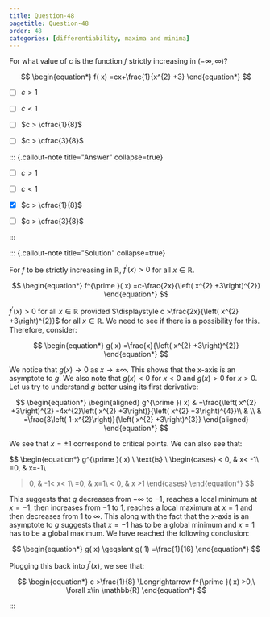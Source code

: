 ```yaml
---
title: Question-48
pagetitle: Question-48
order: 48
categories: [differentiability, maxima and minima]
---
```


For what value of $\displaystyle c$ is the function $\displaystyle f$ strictly increasing in $\displaystyle ( -\infty ,\infty )$?

$$
\begin{equation*}
f( x) =cx+\frac{1}{x^{2} +3}
\end{equation*}
$$

- [ ] $c > 1$

- [ ] $c < 1$

- [ ] $c > \cfrac{1}{8}$

- [ ] $c > \cfrac{3}{8}$


::: {.callout-note title="Answer" collapse=true}

- [ ] $c > 1$

- [ ] $c < 1$

- [x] $c > \cfrac{1}{8}$

- [ ] $c > \cfrac{3}{8}$

:::

::: {.callout-note title="Solution" collapse=true}

For $\displaystyle f$ to be strictly increasing in $\displaystyle \mathbb{R}$, $\displaystyle f^{\prime }( x)  >0$ for all $\displaystyle x\in \mathbb{R}$. 

$$
\begin{equation*}
f^{\prime }( x) =c-\frac{2x}{\left( x^{2} +3\right)^{2}}
\end{equation*}
$$

$\displaystyle f^{\prime }( x)  >0$ for all $\displaystyle x\in \mathbb{R}$ provided $\displaystyle c >\frac{2x}{\left( x^{2} +3\right)^{2}}$ for all $\displaystyle x\in \mathbb{R}$. We need to see if there is a possibility for this. Therefore, consider:

$$
\begin{equation*}
g( x) =\frac{x}{\left( x^{2} +3\right)^{2}}
\end{equation*}
$$

We notice that $\displaystyle g( x)\rightarrow 0$ as $\displaystyle x\rightarrow \pm \infty$. This shows that the x-axis is an asymptote to $\displaystyle g$. We also note that $\displaystyle g( x) < 0$ for $\displaystyle x< 0$ and $\displaystyle g( x)  >0$ for $\displaystyle x >0$. Let us try to understand $\displaystyle g$ better using its first derivative:

$$
\begin{equation*}
\begin{aligned}
g^{\prime }( x) & =\frac{\left( x^{2} +3\right)^{2} -4x^{2}\left( x^{2} +3\right)}{\left( x^{2} +3\right)^{4}}\\
 & \\
 & =\frac{3\left( 1-x^{2}\right)}{\left( x^{2} +3\right)^{3}}
\end{aligned}
\end{equation*}
$$

We see that $\displaystyle x=\pm 1$ correspond to critical points. We can also see that:

$$
\begin{equation*}
g^{\prime }( x) \ \text{is} \ \begin{cases}
< 0, & x< -1\\
=0, & x=-1\\
 >0, & -1< x< 1\\
=0, & x=1\\
< 0, & x >1
\end{cases}
\end{equation*}
$$

This suggests that $\displaystyle g$ decreases from $\displaystyle -\infty$ to $\displaystyle -1$, reaches a local minimum at $\displaystyle x=-1$, then increases from $\displaystyle -1$ to $\displaystyle 1$, reaches a local maximum at $\displaystyle x=1$ and then decreases from $\displaystyle 1$ to $\displaystyle \infty$. This along with the fact that the x-axis is an asymptote to $\displaystyle g$ suggests that $\displaystyle x=-1$ has to be a global minimum and $\displaystyle x=1$ has to be a global maximum. We have reached the following conclusion:

$$
\begin{equation*}
g( x) \geqslant g( 1) =\frac{1}{16}
\end{equation*}
$$

Plugging this back into $\displaystyle f^{\prime }( x)$, we see that:

$$
\begin{equation*}
c >\frac{1}{8} \Longrightarrow f^{\prime }( x)  >0,\ \forall x\in \mathbb{R}
\end{equation*}
$$


:::
